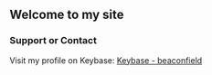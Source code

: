 ## Welcome to my site

### Support or Contact

Visit my profile on Keybase: [Keybase - beaconfield](https://keybase.io/beaconfield)
